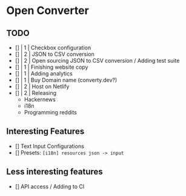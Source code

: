 # Open Converter

## TODO

- [] | 1 | Checkbox configuration
- [] | 2 | JSON to CSV conversion
- [] | 2 | Open sourcing JSON to CSV conversion / Adding test suite
- [] | 1 | Finishing website copy
- [] | 1 | Adding analytics
- [] | 1 | Buy Domain name (converty.dev?)
- [] | 2 | Host on Netlify
- [] | 2 | Releasing
  - Hackernews
  - i18n
  - Programming reddits

## Interesting Features

- [] Text Input Configurations
- [] Presets: `[i18n] resources json -> input`

## Less interesting features

- [] API access / Adding to CI
